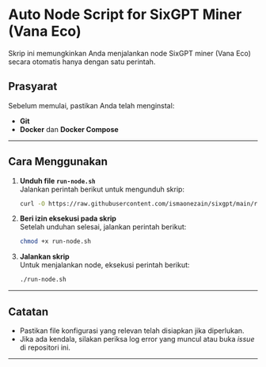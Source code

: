 # Auto Node Script for SixGPT Miner (Vana Eco)

Skrip ini memungkinkan Anda menjalankan node SixGPT miner (Vana Eco) secara otomatis hanya dengan satu perintah.

## **Prasyarat**
Sebelum memulai, pastikan Anda telah menginstal:
- **Git**  
- **Docker** dan **Docker Compose**

---

## **Cara Menggunakan**

1. **Unduh file `run-node.sh`**  
   Jalankan perintah berikut untuk mengunduh skrip:
   ```bash
   curl -O https://raw.githubusercontent.com/ismaonezain/sixgpt/main/run-node.sh
   ```

2. **Beri izin eksekusi pada skrip**  
   Setelah unduhan selesai, jalankan perintah berikut:
   ```bash
   chmod +x run-node.sh
   ```

3. **Jalankan skrip**  
   Untuk menjalankan node, eksekusi perintah berikut:
   ```bash
   ./run-node.sh
   ```

---

## **Catatan**
- Pastikan file konfigurasi yang relevan telah disiapkan jika diperlukan.
- Jika ada kendala, silakan periksa log error yang muncul atau buka *issue* di repositori ini.

---
